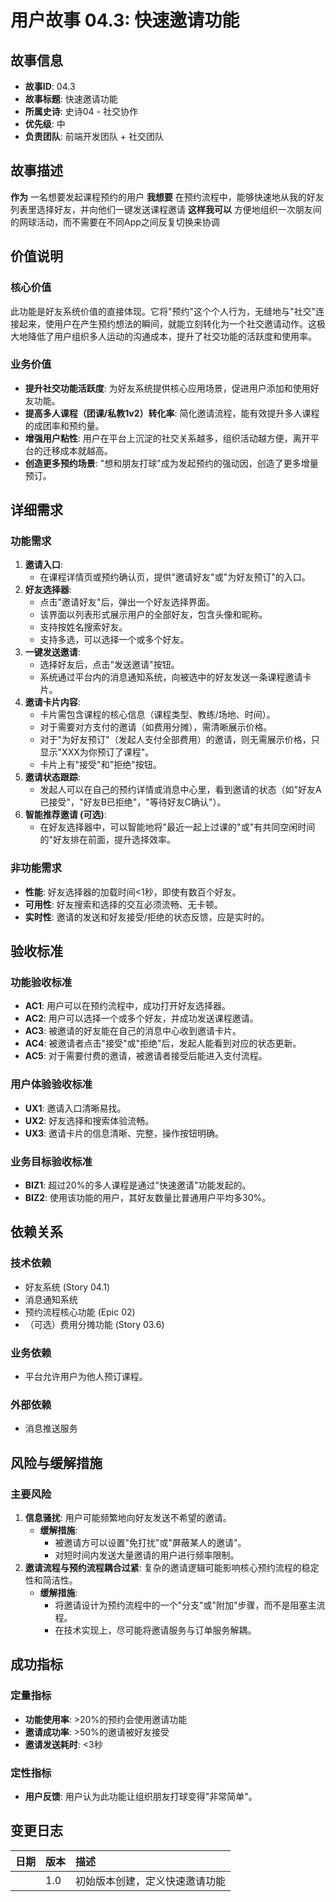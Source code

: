 # 用户故事 04.3: 快速邀请功能

## 故事信息
- **故事ID**: 04.3
- **故事标题**: 快速邀请功能
- **所属史诗**: 史诗04 - 社交协作
- **优先级**: 中
- **负责团队**: 前端开发团队 + 社交团队

## 故事描述

**作为** 一名想要发起课程预约的用户
**我想要** 在预约流程中，能够快速地从我的好友列表里选择好友，并向他们一键发送课程邀请
**这样我可以** 方便地组织一次朋友间的网球活动，而不需要在不同App之间反复切换来协调

## 价值说明

### 核心价值
此功能是好友系统价值的直接体现。它将"预约"这个个人行为，无缝地与"社交"连接起来，使用户在产生预约想法的瞬间，就能立刻转化为一个社交邀请动作。这极大地降低了用户组织多人运动的沟通成本，提升了社交功能的活跃度和使用率。

### 业务价值
- **提升社交功能活跃度**: 为好友系统提供核心应用场景，促进用户添加和使用好友功能。
- **提高多人课程（团课/私教1v2）转化率**: 简化邀请流程，能有效提升多人课程的成团率和预约量。
- **增强用户粘性**: 用户在平台上沉淀的社交关系越多，组织活动越方便，离开平台的迁移成本就越高。
- **创造更多预约场景**: "想和朋友打球"成为发起预约的强动因，创造了更多增量预订。

## 详细需求

### 功能需求
1.  **邀请入口**:
    -   在课程详情页或预约确认页，提供"邀请好友"或"为好友预订"的入口。
2.  **好友选择器**:
    -   点击"邀请好友"后，弹出一个好友选择界面。
    -   该界面以列表形式展示用户的全部好友，包含头像和昵称。
    -   支持按姓名搜索好友。
    -   支持多选，可以选择一个或多个好友。
3.  **一键发送邀请**:
    -   选择好友后，点击"发送邀请"按钮。
    -   系统通过平台内的消息通知系统，向被选中的好友发送一条课程邀请卡片。
4.  **邀请卡片内容**:
    -   卡片需包含课程的核心信息（课程类型、教练/场地、时间）。
    -   对于需要对方支付的邀请（如费用分摊），需清晰展示价格。
    -   对于"为好友预订"（发起人支付全部费用）的邀请，则无需展示价格，只显示"XXX为你预订了课程"。
    -   卡片上有"接受"和"拒绝"按钮。
5.  **邀请状态跟踪**:
    -   发起人可以在自己的预约详情或消息中心里，看到邀请的状态（如"好友A已接受"，"好友B已拒绝"，"等待好友C确认"）。
6.  **智能推荐邀请 (可选)**:
    -   在好友选择器中，可以智能地将"最近一起上过课的"或"有共同空闲时间的"好友排在前面，提升选择效率。

### 非功能需求
-   **性能**: 好友选择器的加载时间<1秒，即使有数百个好友。
-   **可用性**: 好友搜索和选择的交互必须流畅、无卡顿。
-   **实时性**: 邀请的发送和好友接受/拒绝的状态反馈，应是实时的。

## 验收标准

### 功能验收标准
-   **AC1**: 用户可以在预约流程中，成功打开好友选择器。
-   **AC2**: 用户可以选择一个或多个好友，并成功发送课程邀请。
-   **AC3**: 被邀请的好友能在自己的消息中心收到邀请卡片。
-   **AC4**: 被邀请者点击"接受"或"拒绝"后，发起人能看到对应的状态更新。
-   **AC5**: 对于需要付费的邀请，被邀请者接受后能进入支付流程。

### 用户体验验收标准
-   **UX1**: 邀请入口清晰易找。
-   **UX2**: 好友选择和搜索体验流畅。
-   **UX3**: 邀请卡片的信息清晰、完整，操作按钮明确。

### 业务目标验收标准
-   **BIZ1**: 超过20%的多人课程是通过"快速邀请"功能发起的。
-   **BIZ2**: 使用该功能的用户，其好友数量比普通用户平均多30%。

## 依赖关系

### 技术依赖
-   好友系统 (Story 04.1)
-   消息通知系统
-   预约流程核心功能 (Epic 02)
-   （可选）费用分摊功能 (Story 03.6)

### 业务依赖
-   平台允许用户为他人预订课程。

### 外部依赖
-   消息推送服务

## 风险与缓解措施

### 主要风险
1.  **信息骚扰**: 用户可能频繁地向好友发送不希望的邀请。
    -   **缓解措施**:
        *   被邀请方可以设置"免打扰"或"屏蔽某人的邀请"。
        *   对短时间内发送大量邀请的用户进行频率限制。
2.  **邀请流程与预约流程耦合过紧**: 复杂的邀请逻辑可能影响核心预约流程的稳定性和简洁性。
    -   **缓解措施**:
        *   将邀请设计为预约流程中的一个"分支"或"附加"步骤，而不是阻塞主流程。
        *   在技术实现上，尽可能将邀请服务与订单服务解耦。

## 成功指标

### 定量指标
-   **功能使用率**: >20%的预约会使用邀请功能
-   **邀请成功率**: >50%的邀请被好友接受
-   **邀请发送耗时**: <3秒

### 定性指标
-   **用户反馈**: 用户认为此功能让组织朋友打球变得"非常简单"。

## 变更日志

| 日期 | 版本 | 描述 |
| :--- | :--- | :---------- |
|      | 1.0  | 初始版本创建，定义快速邀请功能 | 